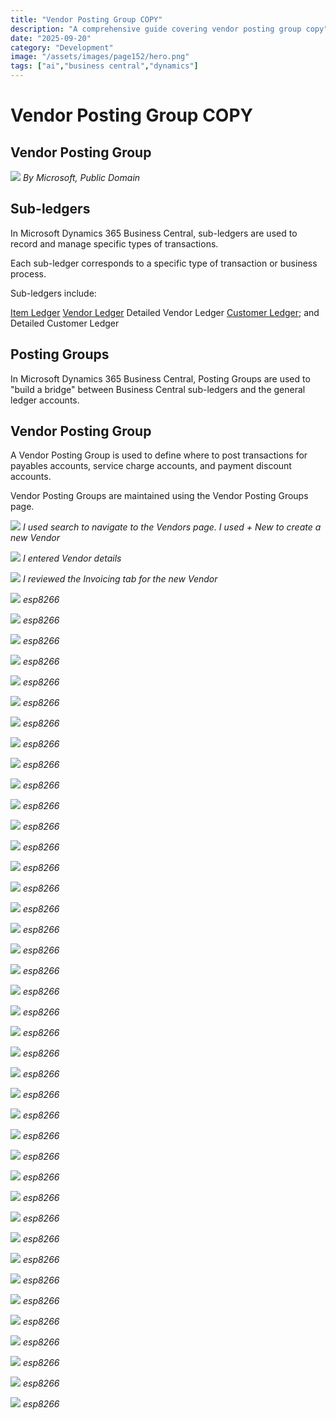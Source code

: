 ```yaml
---
title: "Vendor Posting Group COPY"
description: "A comprehensive guide covering vendor posting group copy"
date: "2025-09-20"
category: "Development"
image: "/assets/images/page152/hero.png"
tags: ["ai","business central","dynamics"]
---
```


# Vendor Posting Group COPY

## Vendor Posting Group

![](/assets/images/page152/dynamics365-color.svg)
*By Microsoft, Public Domain*


## Sub-ledgers

In Microsoft Dynamics 365 Business Central, sub-ledgers are used to record and manage specific types of transactions.

Each sub-ledger corresponds to a specific type of transaction or business process.

Sub-ledgers include:

[Item Ledger](https://learn.microsoft.com/en-us/dynamics365/business-central/finance-how-to-remove-and-reapply-item-entries)
[Vendor Ledger](https://learn.microsoft.com/en-us/dynamics365/business-central/purchasing-how-record-purchases)
Detailed Vendor Ledger
[Customer Ledger](https://learn.microsoft.com/en-us/dynamics365/business-central/receivables-how-apply-sales-transactions-manually); and
Detailed Customer Ledger


## Posting Groups

In Microsoft Dynamics 365 Business Central, Posting Groups are used to "build a bridge" between Business Central sub-ledgers and the general ledger accounts.


## Vendor Posting Group

A Vendor Posting Group is used to define where to post transactions for payables accounts, service charge accounts, and payment discount accounts. 

Vendor Posting Groups are maintained using the Vendor Posting Groups page.

![](/assets/images/page152/screen-shot-2023-12-11-at-7.05.09-pm-1536x860.png)
*I used search to navigate to the Vendors page. I used + New to create a new Vendor*

![](/assets/images/page152/screen-shot-2023-12-11-at-7.07.22-pm-1536x859.png)
*I entered Vendor details*

![](/assets/images/page152/screen-shot-2023-12-11-at-7.07.54-pm-1536x860.png)
*I reviewed the Invoicing tab for the new Vendor*

![](/assets/images/page152/screen-shot-2021-03-06-at-9.28.36-pm-1596x894.png)
*esp8266*

![](/assets/images/page152/screen-shot-2021-03-06-at-9.28.36-pm-1596x894.png)
*esp8266*

![](/assets/images/page152/screen-shot-2021-03-06-at-9.28.36-pm-1596x894.png)
*esp8266*

![](/assets/images/page152/screen-shot-2021-03-06-at-9.28.36-pm-1596x894.png)
*esp8266*

![](/assets/images/page152/screen-shot-2021-03-06-at-9.28.36-pm-1596x894.png)
*esp8266*

![](/assets/images/page152/screen-shot-2021-03-06-at-9.28.36-pm-1596x894.png)
*esp8266*

![](/assets/images/page152/screen-shot-2021-03-06-at-9.28.36-pm-1596x894.png)
*esp8266*

![](/assets/images/page152/screen-shot-2021-03-06-at-9.28.36-pm-1596x894.png)
*esp8266*

![](/assets/images/page152/screen-shot-2021-03-06-at-9.28.36-pm-1596x894.png)
*esp8266*

![](/assets/images/page152/screen-shot-2021-03-06-at-9.28.36-pm-1596x894.png)
*esp8266*

![](/assets/images/page152/screen-shot-2021-03-06-at-9.28.36-pm-1596x894.png)
*esp8266*

![](/assets/images/page152/screen-shot-2021-03-06-at-9.28.36-pm-1596x894.png)
*esp8266*

![](/assets/images/page152/screen-shot-2021-03-06-at-9.28.36-pm-1596x894.png)
*esp8266*

![](/assets/images/page152/screen-shot-2021-03-06-at-9.28.36-pm-1596x894.png)
*esp8266*

![](/assets/images/page152/screen-shot-2021-03-06-at-9.28.36-pm-1596x894.png)
*esp8266*

![](/assets/images/page152/screen-shot-2021-03-06-at-9.28.36-pm-1596x894.png)
*esp8266*

![](/assets/images/page152/screen-shot-2021-03-06-at-9.28.36-pm-1596x894.png)
*esp8266*

![](/assets/images/page152/screen-shot-2021-03-06-at-9.28.36-pm-1596x894.png)
*esp8266*

![](/assets/images/page152/screen-shot-2021-03-06-at-9.28.36-pm-1596x894.png)
*esp8266*

![](/assets/images/page152/screen-shot-2021-03-06-at-9.28.36-pm-1596x894.png)
*esp8266*

![](/assets/images/page152/screen-shot-2021-03-06-at-9.28.36-pm-1596x894.png)
*esp8266*

![](/assets/images/page152/screen-shot-2021-03-06-at-9.28.36-pm-1596x894.png)
*esp8266*

![](/assets/images/page152/screen-shot-2021-03-06-at-9.28.36-pm-1596x894.png)
*esp8266*

![](/assets/images/page152/screen-shot-2021-03-06-at-9.28.36-pm-1596x894.png)
*esp8266*

![](/assets/images/page152/screen-shot-2021-03-06-at-9.28.36-pm-1596x894.png)
*esp8266*

![](/assets/images/page152/screen-shot-2021-03-06-at-9.28.36-pm-1596x894.png)
*esp8266*

![](/assets/images/page152/screen-shot-2021-03-06-at-9.28.36-pm-1596x894.png)
*esp8266*

![](/assets/images/page152/screen-shot-2021-03-06-at-9.28.36-pm-1596x894.png)
*esp8266*

![](/assets/images/page152/screen-shot-2021-03-06-at-9.28.36-pm-1596x894.png)
*esp8266*

![](/assets/images/page152/screen-shot-2021-03-06-at-9.28.36-pm-1596x894.png)
*esp8266*

![](/assets/images/page152/screen-shot-2021-03-06-at-9.28.36-pm-1596x894.png)
*esp8266*

![](/assets/images/page152/screen-shot-2021-03-06-at-9.28.36-pm-1596x894.png)
*esp8266*

![](/assets/images/page152/screen-shot-2021-03-06-at-9.28.36-pm-1596x894.png)
*esp8266*

![](/assets/images/page152/screen-shot-2021-03-06-at-9.28.36-pm-1596x894.png)
*esp8266*

![](/assets/images/page152/screen-shot-2021-03-06-at-9.28.36-pm-1596x894.png)
*esp8266*

![](/assets/images/page152/screen-shot-2021-03-06-at-9.28.36-pm-1596x894.png)
*esp8266*

![](/assets/images/page152/screen-shot-2021-03-06-at-9.28.36-pm-1596x894.png)
*esp8266*

![](/assets/images/page152/screen-shot-2021-03-06-at-9.28.36-pm-1596x894.png)
*esp8266*

![](/assets/images/page152/screen-shot-2021-03-06-at-9.28.36-pm-1596x894.png)
*esp8266*

![](/assets/images/page152/screen-shot-2021-03-06-at-9.28.36-pm-1596x894.png)
*esp8266*
